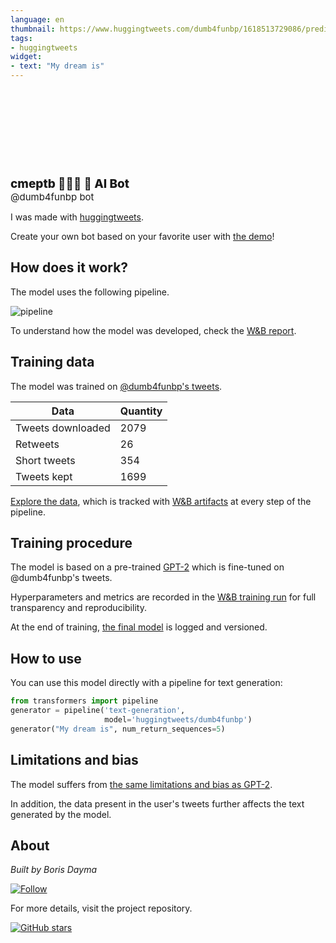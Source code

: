 ```yaml
---
language: en
thumbnail: https://www.huggingtweets.com/dumb4funbp/1618513729086/predictions.png
tags:
- huggingtweets
widget:
- text: "My dream is"
---
```


<div>
<div style="width: 132px; height:132px; border-radius: 50%; background-size: cover; background-image: url('https://pbs.twimg.com/profile_images/1376994919835787265/DzgB2L8i_400x400.jpg')">
</div>
<div style="margin-top: 8px; font-size: 19px; font-weight: 800">cmeptb 🏴‍☠️🦜 🤖 AI Bot </div>
<div style="font-size: 15px">@dumb4funbp bot</div>
</div>

I was made with [huggingtweets](https://github.com/borisdayma/huggingtweets).

Create your own bot based on your favorite user with [the demo](https://colab.research.google.com/github/borisdayma/huggingtweets/blob/master/huggingtweets-demo.ipynb)!

## How does it work?

The model uses the following pipeline.

![pipeline](https://github.com/borisdayma/huggingtweets/blob/master/img/pipeline.png?raw=true)

To understand how the model was developed, check the [W&B report](https://wandb.ai/wandb/huggingtweets/reports/HuggingTweets-Train-a-Model-to-Generate-Tweets--VmlldzoxMTY5MjI).

## Training data

The model was trained on [@dumb4funbp's tweets](https://twitter.com/dumb4funbp).

| Data | Quantity |
| --- | --- |
| Tweets downloaded | 2079 |
| Retweets | 26 |
| Short tweets | 354 |
| Tweets kept | 1699 |

[Explore the data](https://wandb.ai/wandb/huggingtweets/runs/39zhdbbd/artifacts), which is tracked with [W&B artifacts](https://docs.wandb.com/artifacts) at every step of the pipeline.

## Training procedure

The model is based on a pre-trained [GPT-2](https://huggingface.co/gpt2) which is fine-tuned on @dumb4funbp's tweets.

Hyperparameters and metrics are recorded in the [W&B training run](https://wandb.ai/wandb/huggingtweets/runs/3pcmvoxb) for full transparency and reproducibility.

At the end of training, [the final model](https://wandb.ai/wandb/huggingtweets/runs/3pcmvoxb/artifacts) is logged and versioned.

## How to use

You can use this model directly with a pipeline for text generation:

```python
from transformers import pipeline
generator = pipeline('text-generation',
                     model='huggingtweets/dumb4funbp')
generator("My dream is", num_return_sequences=5)
```

## Limitations and bias

The model suffers from [the same limitations and bias as GPT-2](https://huggingface.co/gpt2#limitations-and-bias).

In addition, the data present in the user's tweets further affects the text generated by the model.

## About

*Built by Boris Dayma*

[![Follow](https://img.shields.io/twitter/follow/borisdayma?style=social)](https://twitter.com/intent/follow?screen_name=borisdayma)

For more details, visit the project repository.

[![GitHub stars](https://img.shields.io/github/stars/borisdayma/huggingtweets?style=social)](https://github.com/borisdayma/huggingtweets)
